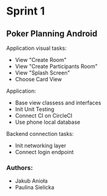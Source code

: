 # Sprint 1
## Poker Planning Android

Application visual tasks:
- View "Create Room"
- View "Create Participants Room"
- View "Splash Screen"
- Choose Card View

Application:
- Base view classess and interfaces
- Init Unit Testing
- Connect CI on CircleCI
- Use phone local database

Backend connection tasks:
- Init networking layer
- Connect login endpoint

### Authors:

* Jakub Anioła
* Paulina Sielicka
